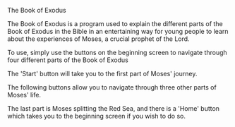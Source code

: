 The Book of Exodus

The Book of Exodus is a program used to explain the different parts of the Book of Exodus in the Bible 
in an entertaining way for young people to learn about the experiences of Moses, a crucial prophet of the Lord.

To use, simply use the buttons on the beginning screen to navigate through four different parts of the Book of Exodus

The 'Start' button will take you to the first part of Moses' journey.

The following buttons allow you to navigate through three other parts of Moses' life.

The last part is Moses splitting the Red Sea, and there is a 'Home' button which takes you to the beginning screen if you wish to do so.